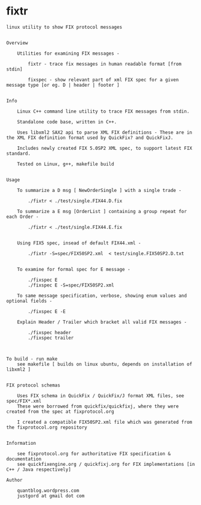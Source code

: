 fixtr
=====

    linux utility to show FIX protocol messages


    Overview

        Utilities for examining FIX messages -

            fixtr - trace fix messages in human readable format [from stdin]

            fixspec - show relevant part of xml FIX spec for a given message type [or eg. D | header | footer ]


    Info

        Linux C++ command line utility to trace FIX messages from stdin.

        Standalone code base, written in C++.

        Uses libxml2 SAX2 api to parse XML FIX definitions - These are in the XML FIX definition format used by QuickFix? and QuickFixJ.

        Includes newly created FIX 5.0SP2 XML spec, to support latest FIX standard.

        Tested on Linux, g++, makefile build


    Usage

        To summarize a D msg [ NewOrderSingle ] with a single trade -

            ./fixtr < ./test/single.FIX44.D.fix

        To summarize a E msg [OrderList ] containing a group repeat for each Order -

            ./fixtr < ./test/single.FIX44.E.fix


        Using FIX5 spec, insead of default FIX44.xml -

            ./fixtr -S=spec/FIX50SP2.xml  < test/single.FIX50SP2.D.txt


        To examine for formal spec for E message -

            ./fixspec E                       
            ./fixspec E -S=spec/FIX50SP2.xml

        To same message specification, verbose, showing enum values and optional fields -

            ./fixspec E -E

        Explain Header / Trailer which bracket all valid FIX messages -

            ./fixspec header
            ./fixspec trailer
    


    To build - run make
        see makefile [ builds on linux ubuntu, depends on installation of libxml2 ]


    FIX protocol schemas

        Uses FIX schema in QuickFix / QuickFix/J format XML files, see spec/FIX*.xml
        These were borrowed from quickfix/quickfixj, where they were created from the spec at fixprotocol.org

        I created a compatible FIX50SP2.xml file which was generated from the fixprotocol.org repository 


    Information

        see fixprotocol.org for authoritative FIX specification & documentation
        see quickfixengine.org / quickfixj.org for FIX implementations [in C++ / Java respectively]

    Author

        quantblog.wordpress.com
        justgord at gmail dot com
